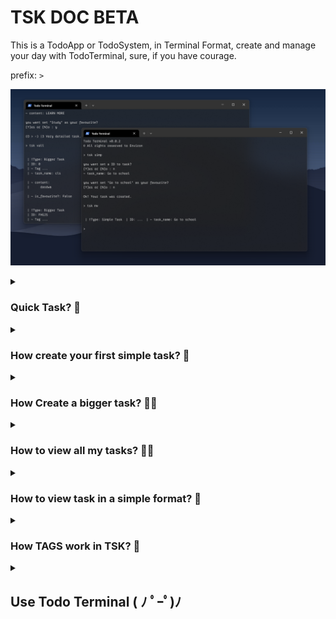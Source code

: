 # TSK DOC BETA

This is a TodoApp or TodoSystem, in Terminal Format, create and manage your day with TodoTerminal, sure, if you have courage.

prefix: `>`

<img src="./img/img_1.png"></img>

<details>
  <summary><h3><b> Quick Task? 🤔 </b></h3></summary>
   
   ```
   > qk
   
   ~ task_name: Do my homework
   
   WoW! be quick.
   ```
   
   `tsk vall` of a quick task.
   
   ```
   > tsk vall
   
   | !Type: Quick Task
   | ID: 0
   | ...
   | ~ task_name: Do my homework
   | ...
   | ~ is_favourite?: False
   
   ```

</details>

<details>
   <summary><h3><b> How create your first simple task? 🥸</b></h3></summary>
   
   ```
   > tsk simp
   
   you want set a ID to task?
   [Y]es or [N]o : n
   
   ~ task_name: Go learn Java
   
   you want set "Go learn Java" as your favourite?
   [Y]es or [N]o : n
   
   Ok! Your task was created.
   ```
   
   `tsk vall` to view task.
   
   ```
   > tsk vall
   
   | !Type: Simple Task
   | ID: 0
   | ~ Tag ...
   | ~ task_name: Go learn Java
   | ~ content ...
   | ~ is_favourite?: False
   
   ```
      
</details>

<details>
   <summary><h3><b> How Create a bigger task? 🗿🍷</b></h3></summary>
   
   ```
   > tsk bigg
   
   you want set a ID to task?
   [Y]es or [N]o : y
   
   ~ ID: 20F2
   
   ~ task_name: Go learn Java
   
   ~ content: Try learn Java language.
   
   you want set "Go learn Java" as your favourite?
   [Y]es or [N]o : n
   
   
   Success! Very detailed task.
   ```
   
   `tsk vall` of a bigger task.
   
   ```
   > tsk vall
   
   | !Type: Bigger Task
   | ID: 20F2
   | ~ Tag ...
   | ~ task_name: Go learn Java
   
   | ~ content:
   |      Try learn Java language.
   
   | ~ is_favourite?: False
   
   ```
   
   `is_your_favorite` if you type `Y`, a task created will be your favourite. <br>
   `set_ID?` if you type `Y`, you will be able to create a ID to your task.

   
</details>

<details>
   <summary><h3><b> How to view all my tasks? 😶‍🌫️</b></h3></summary>

   ```
   > tsk vall
   
   | !Type: Bigger Task
   | ID: 20F2
   | ~ Tag ...
   | ~ task_name: Go learn Java
   
   | ~ content:
   |      Try learn Java language.
   
   | ~ is_favourite?: False
   
   ```
   
   `Tag`: show that type of task is it, to job', 'to school'. <br>
   `ID`: if you setted a ID, it appear here. <br>
   `task_name`: name of your task. <br>
   `content`: contents of your task. <br>
   `is_favourite?`: if your task is favourite or not.
   
      
</details>

<details>
   <summary><h3><b> How to view task in a simple format? 🍷 </b></h3></summary>

   ### - Using `tsk mv` command:

   ```
   > qk
   
   ~ task_name: Go to work
   
   Nice! be quick.
   
   > tsk mv
   
   | !Type: Quick Task  | ID: ...  | ~ task_name: Go to work  
   
   ```   
</details>

<details>
  <summary><h3><b> How TAGS work in TSK? 👀</b></h3></summary>

  TAGS is a form of classify a task, for example, create a task just for work or school and create tasks to set there.
  
  In Practice:
  
  1. Create a tag
     
  ```
  > tsk tagdo
  
  ~ tag_name: For study
  
  Nice! Tag created.
  ```
  
  2. Create a task (Simple task or Bigger Task)
     
  ```
  > tsk simp
  
  you want set a ID to task?
  [Y]es or [N]o : y
  
  ~ ID: 202F
  
  ~ task_name: Go learn Kotlin
  
  you want set "Go learn Java" as your favourite?
  [Y]es or [N]o : n
  
  Ok! Your task was created.
  ```
  
  3. Set a task in a tag 'For study'
     
  ```
  > tsk tagset
  
  ~ tag_name: For study
  ~ ID_task or task_name: Go learn Kotlin or 202F
  
  Okay! Now, 'Go learn Kotlin' > 'For study' tag.
  ```
  
  This way, I have a specific task for the study.
  

</details>


<details>
  <summary><h2><b> Use Todo Terminal ( ﾉ ﾟｰﾟ)ﾉ <b></h2></summary>
  <br>
  <p>I know that you not go use this program to organize your tasks, I think, but, If you want, Do it below.</p>

  Copy and Paste this in your `Terminal`:
  ```
  cd 'C:\Program Files\'; git clone https://github.com/G4brielXavier/TodoTerminal.git
  ```

  
  
  NOW ENJOY! I Think, UwU
</details>
